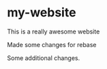 # my-website

This is a really awesome website

Made some changes for rebase

Some additional changes. 
